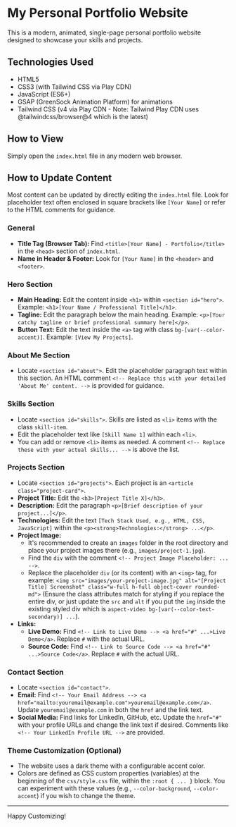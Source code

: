 # My Personal Portfolio Website

This is a modern, animated, single-page personal portfolio website designed to showcase your skills and projects.

## Technologies Used

*   HTML5
*   CSS3 (with Tailwind CSS via Play CDN)
*   JavaScript (ES6+)
*   GSAP (GreenSock Animation Platform) for animations
*   Tailwind CSS (v4 via Play CDN - Note: Tailwind Play CDN uses @tailwindcss/browser@4 which is the latest)

## How to View

Simply open the `index.html` file in any modern web browser.

## How to Update Content

Most content can be updated by directly editing the `index.html` file. Look for placeholder text often enclosed in square brackets like `[Your Name]` or refer to the HTML comments for guidance.

### General
*   **Title Tag (Browser Tab):** Find `<title>[Your Name] - Portfolio</title>` in the `<head>` section of `index.html`.
*   **Name in Header & Footer:** Look for `[Your Name]` in the `<header>` and `<footer>`.

### Hero Section
*   **Main Heading:** Edit the content inside `<h1>` within `<section id="hero">`. Example: `<h1>[Your Name / Professional Title]</h1>`.
*   **Tagline:** Edit the paragraph below the main heading. Example: `<p>[Your catchy tagline or brief professional summary here]</p>`.
*   **Button Text:** Edit the text inside the `<a>` tag with class `bg-[var(--color-accent)]`. Example: `[View My Projects]`.

### About Me Section
*   Locate `<section id="about">`. Edit the placeholder paragraph text within this section. An HTML comment `<!-- Replace this with your detailed 'About Me' content. -->` is provided for guidance.

### Skills Section
*   Locate `<section id="skills">`. Skills are listed as `<li>` items with the class `skill-item`.
*   Edit the placeholder text like `[Skill Name 1]` within each `<li>`.
*   You can add or remove `<li>` items as needed. A comment `<!-- Replace these with your actual skills... -->` is above the list.

### Projects Section
*   Locate `<section id="projects">`. Each project is an `<article class="project-card">`.
*   **Project Title:** Edit the `<h3>[Project Title X]</h3>`.
*   **Description:** Edit the paragraph `<p>[Brief description of your project...]</p>`.
*   **Technologies:** Edit the text `[Tech Stack Used, e.g., HTML, CSS, JavaScript]` within the `<p><strong>Technologies:</strong> ...</p>`.
*   **Project Image:**
    *   It's recommended to create an `images` folder in the root directory and place your project images there (e.g., `images/project-1.jpg`).
    *   Find the `div` with the comment `<!-- Project Image Placeholder: ... -->`.
    *   Replace the placeholder `div` (or its content) with an `<img>` tag, for example:
        `<img src="images/your-project-image.jpg" alt="[Project Title] Screenshot" class="w-full h-full object-cover rounded-md">`
        (Ensure the class attributes match for styling if you replace the entire div, or just update the `src` and `alt` if you put the `img` inside the existing styled div which is `aspect-video bg-[var(--color-text-secondary)] ...`).
*   **Links:**
    *   **Live Demo:** Find `<!-- Link to Live Demo --> <a href="#" ...>Live Demo</a>`. Replace `#` with the actual URL.
    *   **Source Code:** Find `<!-- Link to Source Code --> <a href="#" ...>Source Code</a>`. Replace `#` with the actual URL.

### Contact Section
*   Locate `<section id="contact">`.
*   **Email:** Find `<!-- Your Email Address --> <a href="mailto:youremail@example.com">youremail@example.com</a>`. Update `youremail@example.com` in both the `href` and the link text.
*   **Social Media:** Find links for LinkedIn, GitHub, etc. Update the `href="#"` with your profile URLs and change the link text if desired. Comments like `<!-- Your LinkedIn Profile URL -->` are provided.

### Theme Customization (Optional)
*   The website uses a dark theme with a configurable accent color.
*   Colors are defined as CSS custom properties (variables) at the beginning of the `css/style.css` file, within the `:root { ... }` block. You can experiment with these values (e.g., `--color-background`, `--color-accent`) if you wish to change the theme.

---
Happy Customizing!
